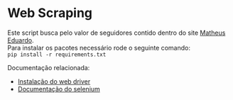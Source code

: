 # Web Scraping  

Este script busca pelo valor de seguidores contido dentro do site [Matheus Eduardo](https://matheus-eduardo.com.br).<br>
Para instalar os pacotes necessário rode o seguinte comando:<br>
```pip install -r requirements.txt```<br>

Documentação relacionada:<br>
- [Instalação do web driver](https://youtu.be/wahaeaItkHM?t=82)<br>
- [Documentação do selenium](https://selenium-python.readthedocs.io)<br>